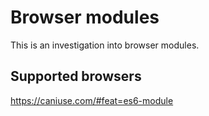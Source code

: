 # Browser modules

This is an investigation into browser modules.

## Supported browsers

https://caniuse.com/#feat=es6-module


